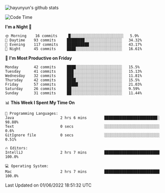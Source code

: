 
![hayunyun's github stats](https://github-readme-stats.vercel.app/api?username=hayunyun&show_icons=true)


<!--START_SECTION:waka-->
![Code Time](http://img.shields.io/badge/Code%20Time-0%20secs-blue)

**I'm a Night 🦉** 

```text
🌞 Morning    16 commits     █░░░░░░░░░░░░░░░░░░░░░░░░   5.9% 
🌆 Daytime    93 commits     ████████░░░░░░░░░░░░░░░░░   34.32% 
🌃 Evening    117 commits    ██████████░░░░░░░░░░░░░░░   43.17% 
🌙 Night      45 commits     ████░░░░░░░░░░░░░░░░░░░░░   16.61%

```
📅 **I'm Most Productive on Friday** 

```text
Monday       42 commits     ████░░░░░░░░░░░░░░░░░░░░░   15.5% 
Tuesday      41 commits     ███░░░░░░░░░░░░░░░░░░░░░░   15.13% 
Wednesday    32 commits     ███░░░░░░░░░░░░░░░░░░░░░░   11.81% 
Thursday     42 commits     ████░░░░░░░░░░░░░░░░░░░░░   15.5% 
Friday       57 commits     █████░░░░░░░░░░░░░░░░░░░░   21.03% 
Saturday     26 commits     ██░░░░░░░░░░░░░░░░░░░░░░░   9.59% 
Sunday       31 commits     ██░░░░░░░░░░░░░░░░░░░░░░░   11.44%

```


📊 **This Week I Spent My Time On** 

```text
💬 Programming Languages: 
Java                     2 hrs 6 mins        ████████████████████████░   98.88% 
Text                     0 secs              ░░░░░░░░░░░░░░░░░░░░░░░░░   0.6% 
GitIgnore file           0 secs              ░░░░░░░░░░░░░░░░░░░░░░░░░   0.51%

🔥 Editors: 
IntelliJ                 2 hrs 7 mins        █████████████████████████   100.0%

💻 Operating System: 
Mac                      2 hrs 7 mins        █████████████████████████   100.0%

```


 Last Updated on 01/06/2022 18:51:32 UTC
<!--END_SECTION:waka-->

<!--
**hayunyun/hayunyun** is a ✨ _special_ ✨ repository because its `README.md` (this file) appears on your GitHub profile.

Here are some ideas to get you started:

- 🔭 I’m currently working on ...
- 🌱 I’m currently learning ...
- 👯 I’m looking to collaborate on ...
- 🤔 I’m looking for help with ...
- 💬 Ask me about ...
- 📫 How to reach me: ...
- 😄 Pronouns: ...
- ⚡ Fun fact: ...
-->
